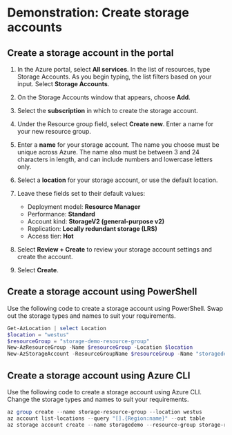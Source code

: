 # Demonstration: Create storage accounts

## Create a storage account in the portal

1.  In the Azure portal, select **All services**. In the list of resources, type Storage Accounts. As you begin typing, the list filters based on your input. Select **Storage Accounts**.
2.  On the Storage Accounts window that appears, choose **Add**.
3.  Select the **subscription** in which to create the storage account.
4.  Under the Resource group field, select **Create new**. Enter a name for your new resource group.
5.  Enter a **name** for your storage account. The name you choose must be unique across Azure. The name also must be between 3 and 24 characters in length, and can include numbers and lowercase letters only.
6.  Select a **location** for your storage account, or use the default location.
7.  Leave these fields set to their default values:

     * Deployment model: **Resource Manager**
     * Performance: **Standard**
     * Account kind: **StorageV2 (general-purpose v2)**
     * Replication: **Locally redundant storage (LRS)**
     * Access tier: **Hot**

8.  Select **Review + Create** to review your storage account settings and create the account.
9.  Select **Create**.

## Create a storage account using PowerShell

Use the following code to create a storage account using PowerShell. Swap out the storage types and names to suit your requirements.

```PowerShell
Get-AzLocation | select Location 
$location = "westus" 
$resourceGroup = "storage-demo-resource-group" 
New-AzResourceGroup -Name $resourceGroup -Location $location 
New-AzStorageAccount -ResourceGroupName $resourceGroup -Name "storagedemo" -Location $location -SkuName Standard_LRS -Kind StorageV2 
```

## Create a storage account using Azure CLI

Use the following code to create a storage account using Azure CLI. Change the storage types and names to suit your requirements.

```PowerShell
az group create --name storage-resource-group --location westus 
az account list-locations --query "[].{Region:name}" --out table 
az storage account create --name storagedemo --resource-group storage-resource-group --location westus --sku Standard_LRS --kind StorageV2 
```